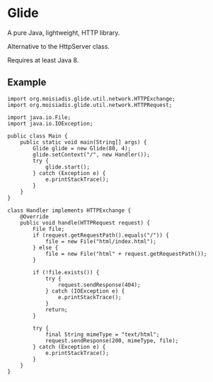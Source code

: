 # Glide
A pure Java, lightweight, HTTP library.

Alternative to the HttpServer class.

Requires at least Java 8.

## Example

    import org.moisiadis.glide.util.network.HTTPExchange;
    import org.moisiadis.glide.util.network.HTTPRequest;
    
    import java.io.File;
    import java.io.IOException;
    
    public class Main {
        public static void main(String[] args) {
            Glide glide = new Glide(80, 4);
            glide.setContext("/", new Handler());
            try {
                glide.start();
            } catch (Exception e) {
                e.printStackTrace();
            }
        }
    }
    
    class Handler implements HTTPExchange {
        @Override
        public void handle(HTTPRequest request) {
            File file;
            if (request.getRequestPath().equals("/")) {
                file = new File("html/index.html");
            } else {
                file = new File("html" + request.getRequestPath());
            }
        
            if (!file.exists()) {
                try {
                    request.sendResponse(404);
                } catch (IOException e) {
                    e.printStackTrace();
                }
                return;
            }
        
            try {
                final String mimeType = "text/html";
                request.sendResponse(200, mimeType, file);
            } catch (Exception e) {
                e.printStackTrace();
            }
        }
    }